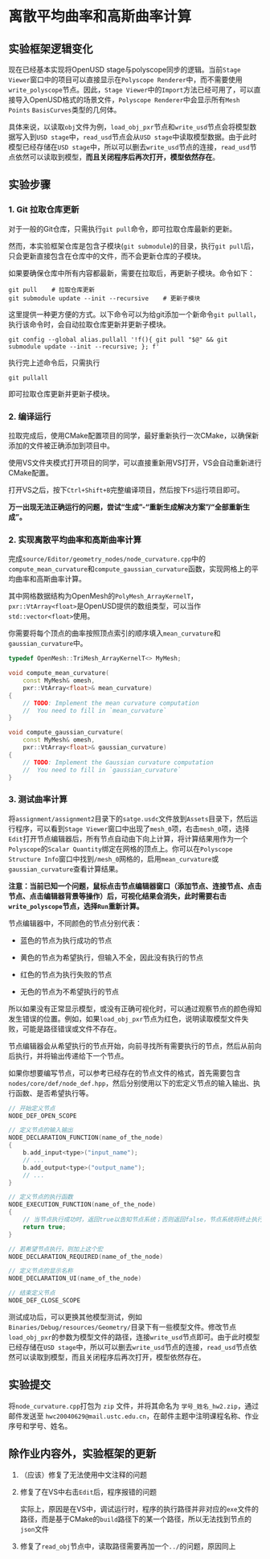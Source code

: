 # 离散平均曲率和高斯曲率计算

## 实验框架逻辑变化

现在已经基本实现将OpenUSD stage与polyscope同步的逻辑。当前`Stage Viewer`窗口中的项目可以直接显示在`Polyscope Renderer`中，而不需要使用`write_polyscope`节点。因此，`Stage Viewer`中的`Import`方法已经可用了，可以直接导入OpenUSD格式的场景文件，`Polyscope Renderer`中会显示所有`Mesh` `Points` `BasisCurves`类型的几何体。

具体来说，以读取`obj`文件为例，`load_obj_pxr`节点和`write_usd`节点会将模型数据写入到`USD stage`中，`read_usd`节点会从`USD stage`中读取模型数据。由于此时模型已经存储在`USD stage`中，所以可以删去`write_usd`节点的连接，`read_usd`节点依然可以读取到模型，**而且关闭程序后再次打开，模型依然存在**。

## 实验步骤

### 1. Git 拉取仓库更新

对于一般的Git仓库，只需执行`git pull`命令，即可拉取仓库最新的更新。

然而，本实验框架仓库是包含子模块(`git submodule`)的目录，执行`git pull`后，只会更新直接包含在仓库中的文件，而不会更新仓库的子模块。

如果要确保仓库中所有内容都最新，需要在拉取后，再更新子模块。命令如下：

```shell
git pull    # 拉取仓库更新
git submodule update --init --recursive    # 更新子模块
```

这里提供一种更方便的方式。以下命令可以为给git添加一个新命令`git pullall`，执行该命令时，会自动拉取仓库更新并更新子模块。

```shell
git config --global alias.pullall '!f(){ git pull "$@" && git submodule update --init --recursive; }; f'
```

执行完上述命令后，只需执行

```shell
git pullall
```

即可拉取仓库更新并更新子模块。

### 2. 编译运行

拉取完成后，使用CMake配置项目的同学，最好重新执行一次CMake，以确保新添加的文件被正确添加到项目中。

使用VS文件夹模式打开项目的同学，可以直接重新用VS打开，VS会自动重新进行CMake配置。

打开VS之后，按下`Ctrl+Shift+B`完整编译项目，然后按下`F5`运行项目即可。

**万一出现无法正确运行的问题，尝试“生成”-“重新生成解决方案”/“全部重新生成”。**

### 2. 实现离散平均曲率和高斯曲率计算

完成`source/Editor/geometry_nodes/node_curvature.cpp`中的`compute_mean_curvature`和`compute_gaussian_curvature`函数，实现网格上的平均曲率和高斯曲率计算。

其中网格数据结构为OpenMesh的`PolyMesh_ArrayKernelT`，`pxr::VtArray<float>`是OpenUSD提供的数组类型，可以当作`std::vector<float>`使用。

你需要将每个顶点的曲率按照顶点索引的顺序填入`mean_curvature`和`gaussian_curvature`中。

```cpp
typedef OpenMesh::TriMesh_ArrayKernelT<> MyMesh;

void compute_mean_curvature(
    const MyMesh& omesh,
    pxr::VtArray<float>& mean_curvature)
{
    // TODO: Implement the mean curvature computation
    //  You need to fill in `mean_curvature`
}

void compute_gaussian_curvature(
    const MyMesh& omesh,
    pxr::VtArray<float>& gaussian_curvature)
{
    // TODO: Implement the Gaussian curvature computation
    //  You need to fill in `gaussian_curvature`
}
```

### 3. 测试曲率计算

将`assignment/assignment2`目录下的`satge.usdc`文件放到`Assets`目录下，然后运行程序，可以看到`Stage Viewer`窗口中出现了`mesh_0`项，右击`mesh_0`项，选择`Edit`打开节点编辑器后，所有节点自动由下向上计算，将计算结果用作为一个`Polyscope`的`Scalar Quantity`绑定在网格的顶点上。你可以在`Polyscope Structure Info`窗口中找到`/mesh_0`网格的，启用`mean_curvature`或`gaussian_curvature`查看计算结果。

**注意：当前已知一个问题，鼠标点击节点编辑器窗口（添加节点、连接节点、点击节点、点击编辑器背景等操作）后，可视化结果会消失，此时需要右击`write_polyscope`节点，选择`Run`重新计算。**

节点编辑器中，不同颜色的节点分别代表：

-   蓝色的节点为执行成功的节点

-   黄色的节点为希望执行，但输入不全，因此没有执行的节点

-   红色的节点为执行失败的节点

-   无色的节点为不希望执行的节点

所以如果没有正常显示模型，或没有正确可视化时，可以通过观察节点的颜色得知发生错误的位置。例如，如果`load_obj_pxr`节点为红色，说明读取模型文件失败，可能是路径错误或文件不存在。

节点编辑器会从希望执行的节点开始，向前寻找所有需要执行的节点，然后从前向后执行，并将输出传递给下一个节点。

如果你想要编写节点，可以参考已经存在的节点文件的格式，首先需要包含`nodes/core/def/node_def.hpp`，然后分别使用以下的宏定义节点的输入输出、执行函数、是否希望执行等。

```cpp
// 开始定义节点
NODE_DEF_OPEN_SCOPE

// 定义节点的输入输出
NODE_DECLARATION_FUNCTION(name_of_the_node)
{
    b.add_input<type>("input_name");
    // ...
    b.add_output<type>("output_name");
    // ...
}

// 定义节点的执行函数
NODE_EXECUTION_FUNCTION(name_of_the_node)
{
    // 当节点执行成功时，返回true以告知节点系统；否则返回false，节点系统将终止执行
    return true;
}

// 若希望节点执行，则加上这个宏
NODE_DECLARATION_REQUIRED(name_of_the_node)

// 定义节点的显示名称
NODE_DECLARATION_UI(name_of_the_node)

// 结束定义节点
NODE_DEF_CLOSE_SCOPE
```

测试成功后，可以更换其他模型测试，例如`Binaries/Debug/resources/Geometry/`目录下有一些模型文件。修改节点`load_obj_pxr`的参数为模型文件的路径，连接`write_usd`节点即可。由于此时模型已经存储在`USD stage`中，所以可以删去`write_usd`节点的连接，`read_usd`节点依然可以读取到模型，而且关闭程序后再次打开，模型依然存在。

## 实验提交

将`node_curvature.cpp`打包为 `zip` 文件，并将其命名为 `学号_姓名_hw2.zip`，通过邮件发送至 `hwc20040629@mail.ustc.edu.cn`，在邮件主题中注明课程名称、作业序号和学号、姓名。

## 除作业内容外，实验框架的更新

1.  （应该）修复了无法使用中文注释的问题

2.  修复了在VS中右击`Edit`后，程序报错的问题
    
    实际上，原因是在VS中，调试运行时，程序的执行路径并非对应的`exe`文件的路径，而是基于CMake的`build`路径下的某一个路径，所以无法找到节点的`json`文件

3.  修复了`read_obj`节点中，读取路径需要再加一个`../`的问题，原因同上